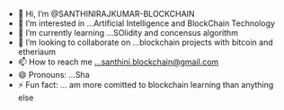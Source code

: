 - 👋 Hi, I’m @SANTHINIRAJKUMAR-BLOCKCHAIN
- 👀 I’m interested in ...Artificial Intelligence and BlockChain Technology
- 🌱 I’m currently learning ...SOlidity and concensus algorithm
- 💞️ I’m looking to collaborate on ...blockchain projects with bitcoin and etheriaum
- 📫 How to reach me ...santhini.blockchain@gmail.com
- 😄 Pronouns: ...Sha
- ⚡ Fun fact: ... am more comitted to blockchain learning than anything else

<!---
SANTHINIRAJKUMAR-BLOCKCHAIN/SANTHINIRAJKUMAR-BLOCKCHAIN is a ✨ special ✨ repository because its `README.md` (this file) appears on your GitHub profile.
You can click the Preview link to take a look at your changes.
--->
